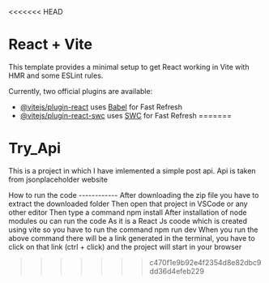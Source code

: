 <<<<<<< HEAD
# React + Vite

This template provides a minimal setup to get React working in Vite with HMR and some ESLint rules.

Currently, two official plugins are available:

- [@vitejs/plugin-react](https://github.com/vitejs/vite-plugin-react/blob/main/packages/plugin-react/README.md) uses [Babel](https://babeljs.io/) for Fast Refresh
- [@vitejs/plugin-react-swc](https://github.com/vitejs/vite-plugin-react-swc) uses [SWC](https://swc.rs/) for Fast Refresh
=======
# Try_Api
This is a project in which I have imlemented a simple post api. Api is taken from jsonplaceholder website

How to run the code ------------ After downloading the zip file you have to extract the downloaded folder Then open that project in VSCode or any other editor Then type a command npm install After installation of node modules ou can run the code As it is a React Js coode which is created using vite so you have to run the command npm run dev When you run the above command there will be a link generated in the terminal, you have to click on that link (ctrl + click) and the project will start in your browser


>>>>>>> c470f1e9b92e4f2354d8e82dbc9dd36d4efeb229
